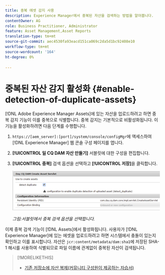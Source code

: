 ```yaml
---
title: 중복 에셋 감지 사용
description: Experience Manager에서 중복된 자산을 검색하는 방법을 알아봅니다.
contentOwner: AG
role: Business Practitioner, Administrator
feature: Asset Management,Asset Reports
translation-type: tm+mt
source-git-commit: aec4530fa93eacd151ca069c2da5d1bc92408e10
workflow-type: tm+mt
source-wordcount: '164'
ht-degree: 0%

---
```



# 중복된 자산 감지 활성화 {#enable-detection-of-duplicate-assets}

[!DNL Adobe Experience Manager Assets]에 있는 자산을 업로드하려고 하면 중복 감지 기능이 이를 중복으로 식별합니다. 중복 감지는 기본적으로 비활성화됩니다. 이 기능을 활성화하려면 다음 단계를 수행합니다.

1. `https://[aem_server]:[port]/system/console/configMgr`에 액세스하여 [!DNL Experience Manager] 웹 콘솔 구성 페이지를 엽니다.
1. **[!UICONTROL 일 CQ DAM 자산 만들기]** 서블릿에 대한 구성을 편집합니다.
1. **[!UICONTROL 중복]** 검색 옵션을 선택하고 **[!UICONTROL 저장]**&#x200B;을 클릭합니다.

   ![서블릿에서 중복 검색 옵션을 선택합니다.](assets/chlimage_1-377.png)

   *그림:서블릿에서 중복 검색 옵션을 선택합니다.*

이제 중복 검색 기능이 [!DNL Assets]에서 활성화됩니다. 사용자가 [!DNL Experience Manager]에 있는 에셋을 업로드하려고 하면 시스템에서 충돌이 있는지 확인하고 이를 표시합니다. 자산은 `jcr:content/metadata/dam:sha1`에 저장된 SHA-1 해시를 사용하여 식별되므로 파일 이름에 관계없이 중복된 자산이 검색됩니다.

>[!MORELIKETHIS]
>
>* [기존 저장소에 자산 복제(커뮤니티 구성원이 제공하는 자습서)](https://experience-aem.blogspot.com/2019/06/aem-65-find-duplicate-assets-binaries-in-existing-repository.html)

